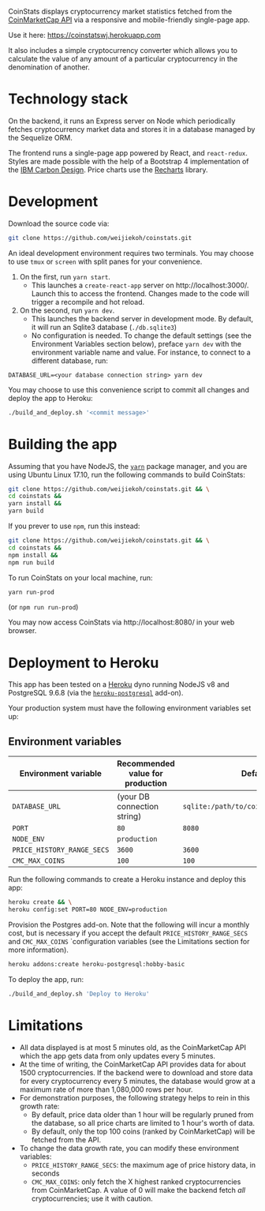 CoinStats displays cryptocurrency market statistics fetched from the
[CoinMarketCap API](https://coinmarketcap.com/api/) via a responsive and
mobile-friendly single-page app.

Use it here: https://coinstatswj.herokuapp.com

It also includes a simple cryptocurrency converter which allows you to calculate
the value of any amount of a particular cryptocurrency in the denomination of
another. 

# Technology stack

On the backend, it runs an Express server on Node which periodically fetches
cryptocurrency market data and stores it in a database managed by the Sequelize
ORM. 

The frontend runs a single-page app powered by React, and `react-redux`. Styles
are made possible with the help of a Bootstrap 4 implementation of the [IBM
Carbon Design](http://carbondesignsystem.com/). Price charts use the
[Recharts](http://recharts.org/) library.

# Development

Download the source code via:

```bash
git clone https://github.com/weijiekoh/coinstats.git
```

An ideal development environment requires two terminals. You may choose to use
`tmux` or `screen` with split panes for your convenience.

1. On the first, run `yarn start`.
    - This launches a `create-react-app` server on http://localhost:3000/.
      Launch this to access the frontend. Changes made to the code will trigger
      a recompile and hot reload.
2. On the second, run `yarn dev`.
    - This launches the backend server in development mode. By default, it
      will run an Sqlite3 database (`./db.sqlite3`)
    - No configuration is needed. To change the default settings (see the
      Environment Variables section below), preface `yarn dev` with the
      environment variable name and value. For instance, to connect to a
      different database, run:

```
DATABASE_URL=<your database connection string> yarn dev
```

You may choose to use this convenience script to commit all changes and deploy
the app to Heroku:

```bash
./build_and_deploy.sh '<commit message>'
```

# Building the app

Assuming that you have NodeJS, the [`yarn`](https://yarnpkg.com) package
manager, and you are using Ubuntu Linux 17.10, run the following commands to
build CoinStats:

```bash
git clone https://github.com/weijiekoh/coinstats.git && \
cd coinstats &&
yarn install &&
yarn build
```

If you prever to use `npm`, run this instead:

```bash
git clone https://github.com/weijiekoh/coinstats.git && \
cd coinstats &&
npm install &&
npm run build
```

To run CoinStats on your local machine, run:

```bash
yarn run-prod
```

(or `npm run run-prod`)

You may now access CoinStats via http://localhost:8080/ in your web browser.

# Deployment to Heroku

This app has been tested on a [Heroku](https://www.heroku.com) dyno running
NodeJS v8 and PostgreSQL 9.6.8 (via the
[`heroku-postgresql`](https://elements.heroku.com/addons/heroku-postgresql)
add-on).

Your production system must have the following environment
variables set up:

## Environment variables
| Environment variable | Recommended value for production | Default |
|---|---|---|
| `DATABASE_URL` | (your DB connection string) | `sqlite:/path/to/coinstats/db.sqlite3` |
| `PORT` | `80` | `8080` |
| `NODE_ENV` | `production` | |
| `PRICE_HISTORY_RANGE_SECS` | `3600` | `3600` |
| `CMC_MAX_COINS` | `100` | `100` |


Run the following commands to create a Heroku instance and deploy this app:

```bash
heroku create && \
heroku config:set PORT=80 NODE_ENV=production
```

Provision the Postgres add-on. Note that the following will incur a monthly
cost, but is necessary if you accept the default `PRICE_HISTORY_RANGE_SECS` and
`CMC_MAX_COINS` `configuration variables (see the Limitations section for more
information).

```bash
heroku addons:create heroku-postgresql:hobby-basic
```

To deploy the app, run:

```bash
./build_and_deploy.sh 'Deploy to Heroku'
```

# Limitations

- All data displayed is at most 5 minutes old, as the CoinMarketCap API which
  the app gets data from only updates every 5 minutes. 
- At the time of writing, the CoinMarketCap API provides data for about 1500
  cryptocurrencies. If the backend were to download and store data for every
  cryptocurrency every 5 minutes, the database would grow at a maximum rate of
  more than 1,080,000 rows per hour.
- For demonstration purposes, the following strategy helps to rein in this
  growth rate:
    - By default, price data older than 1 hour will be regularly pruned from the
      database, so all price charts are limited to 1 hour's worth of data.
    - By default, only the top 100 coins (ranked by CoinMarketCap) will be fetched
      from the API.
- To change the data growth rate, you can modify these environment variables:
    - `PRICE_HISTORY_RANGE_SECS`: the maximum age of price history data, in seconds
    - `CMC_MAX_COINS`: only fetch the X highest ranked cryptocurrencies from
      CoinMarketCap. A value of 0 will make the backend fetch *all*
      cryptocurrencies; use it with caution.
